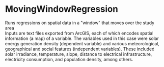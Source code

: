 # MovingWindowRegression
Runs regressions on spatial data in a "window" that moves over the study area  
Inputs are text files exported from ArcGIS, each of which encodes spatial information (a map) of a variable. The variables used in this case were solar energy generation density (dependent variable) and various meteorological, geographical and social features (independent variables). These included solar irradiance, temperature, slope, distance to electrical infrastructure, electricity consumption, and population density, among others.
